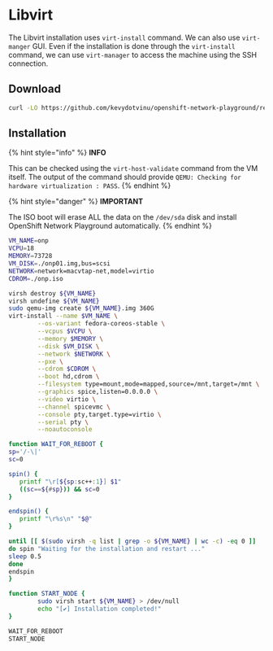 # Libvirt

The Libvirt installation uses `virt-install` command. We can also use `virt-manger` GUI. Even if the installation is done through the `virt-install` command, we can use `virt-manager` to access the machine using the SSH connection.

## Download

```bash
curl -LO https://github.com/kevydotvinu/openshift-network-playground/releases/download/v0.1.0/onp-v0.1.0-x86_64.iso
```

## Installation

{% hint style="info" %}
**INFO**

This can be checked using the `virt-host-validate` command from the VM itself. The output of the command should provide `QEMU: Checking for hardware virtualization : PASS`.
{% endhint %}

{% hint style="danger" %}
**IMPORTANT**

The ISO boot will erase ALL the data on the `/dev/sda` disk and install OpenShift Network Playground automatically.
{% endhint %}

```bash
VM_NAME=onp
VCPU=18
MEMORY=73728
VM_DISK=./onp01.img,bus=scsi
NETWORK=network=macvtap-net,model=virtio
CDROM=./onp.iso

virsh destroy ${VM_NAME}
virsh undefine ${VM_NAME}
sudo qemu-img create ${VM_NAME}.img 360G
virt-install --name $VM_NAME \
        --os-variant fedora-coreos-stable \
        --vcpus $VCPU \
        --memory $MEMORY \
        --disk $VM_DISK \
        --network $NETWORK \
        --pxe \
        --cdrom $CDROM \
        --boot hd,cdrom \
        --filesystem type=mount,mode=mapped,source=/mnt,target=/mnt \
        --graphics spice,listen=0.0.0.0 \
        --video virtio \
        --channel spicevmc \
        --console pty,target.type=virtio \
        --serial pty \
        --noautoconsole

function WAIT_FOR_REBOOT {
sp='/-\|'
sc=0

spin() {
   printf "\r[${sp:sc++:1}] $1"
   ((sc==${#sp})) && sc=0
}

endspin() {
   printf "\r%s\n" "$@"
}

until [[ $(sudo virsh -q list | grep -o ${VM_NAME} | wc -c) -eq 0 ]]
do spin "Waiting for the installation and restart ..."
sleep 0.5
done
endspin
}

function START_NODE {
        sudo virsh start ${VM_NAME} > /dev/null
        echo "[✔] Installation completed!"
}

WAIT_FOR_REBOOT
START_NODE
```
